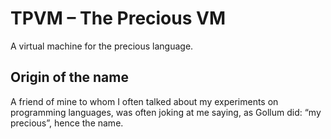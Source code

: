 # TPVM – The Precious VM

A virtual machine for the precious language.

## Origin of the name

A friend of mine to whom I often talked about my experiments on programming languages, was often joking at me saying, as Gollum did: “my precious”, hence the name.